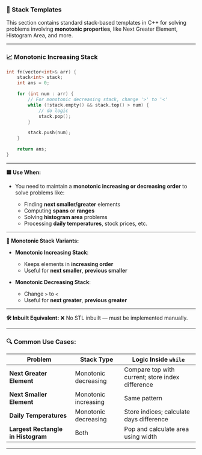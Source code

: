 
### 📘 Stack Templates

This section contains standard stack-based templates in C++ for solving problems involving **monotonic properties**, like Next Greater Element, Histogram Area, and more.

---

### 📈 Monotonic Increasing Stack

```cpp
int fn(vector<int>& arr) {
    stack<int> stack;
    int ans = 0;

    for (int num : arr) {
        // For monotonic decreasing stack, change '>' to '<'
        while (!stack.empty() && stack.top() > num) {
            // do logic
            stack.pop();
        }

        stack.push(num);
    }

    return ans;
}
```

---

**🟦 Use When:**

* You need to maintain a **monotonic increasing or decreasing order** to solve problems like:

  * Finding **next smaller/greater** elements
  * Computing **spans** or **ranges**
  * Solving **histogram area** problems
  * Processing **daily temperatures**, stock prices, etc.

---

**🔁 Monotonic Stack Variants:**

* **Monotonic Increasing Stack**:

  * Keeps elements in **increasing order**
  * Useful for **next smaller**, **previous smaller**
* **Monotonic Decreasing Stack**:

  * Change `>` to `<`
  * Useful for **next greater**, **previous greater**

---

**🛠 Inbuilt Equivalent:** ❌ No STL inbuilt — must be implemented manually.

---

### 🔍 Common Use Cases:

| Problem                            | Stack Type           | Logic Inside `while`                             |
| ---------------------------------- | -------------------- | ------------------------------------------------ |
| **Next Greater Element**           | Monotonic decreasing | Compare top with current; store index difference |
| **Next Smaller Element**           | Monotonic increasing | Same pattern                                     |
| **Daily Temperatures**             | Monotonic decreasing | Store indices; calculate days difference         |
| **Largest Rectangle in Histogram** | Both                 | Pop and calculate area using width               |

---